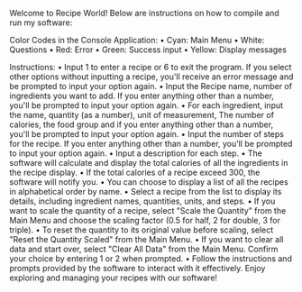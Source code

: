 Welcome to Recipe World! Below are instructions on how to compile and run my software:

Color Codes in the Console Application:
•	Cyan: Main Menu
•	White: Questions 
•	Red: Error 
•	Green: Success input
•	Yellow: Display messages

Instructions: 
•	Input 1 to enter a recipe or 6 to exit the program. If you select other options without inputting a recipe, you'll receive an error message and be prompted to input your option again.
•	Input the Recipe name, number of ingredients you want to add. If you enter anything other than a number, you'll be prompted to input your option again.
•	For each ingredient, input the name, quantity (as a number), unit of measurement, The number of calories, the food group and if you enter anything other than a number, you'll be prompted to input your option again.
•	Input the number of steps for the recipe. If you enter anything other than a number, you'll be prompted to input your option again.
•	Input a description for each step.
•	The software will calculate and display the total calories of all the ingredients in the recipe display.
•	If the total calories of a recipe exceed 300, the software will notify you. 
•	You can choose to display a list of all the recipes in alphabetical order by name.
•	Select a recipe from the list to display its details, including ingredient names, quantities, units, and steps.
•	If you want to scale the quantity of a recipe, select "Scale the Quantity" from the Main Menu and choose the scaling factor (0.5 for half, 2 for double, 3 for triple).
•	To reset the quantity to its original value before scaling, select "Reset the Quantity Scaled" from the Main Menu.
•	If you want to clear all data and start over, select "Clear All Data" from the Main Menu. Confirm your choice by entering 1 or 2 when prompted.
•	Follow the instructions and prompts provided by the software to interact with it effectively.
Enjoy exploring and managing your recipes with our software!
